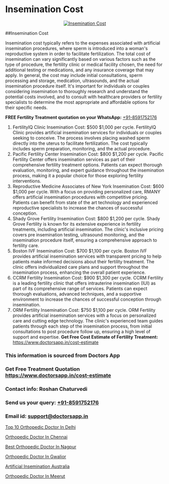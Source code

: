 # Insemination Cost

<p align="center">
  <a href="https://doctorsapp.in/treatment/male-infertility">
    <img src="https://doctorsapp.in/uploads/treatment_image/causes_male_infertility.jpg" alt="Insemination Cost">
  </a>
</p>
##Insemination Cost

Insemination cost typically refers to the expenses associated with artificial insemination procedures, where sperm is introduced into a woman's reproductive system in order to facilitate fertilization. The total cost of insemination can vary significantly based on various factors such as the type of procedure, the fertility clinic or medical facility chosen, the need for additional testing or medications, and any insurance coverage that may apply. In general, the cost may include initial consultations, sperm processing and storage, medication, ultrasounds, and the actual insemination procedure itself. It's important for individuals or couples considering insemination to thoroughly research and understand the potential costs involved, and to consult with healthcare providers or fertility specialists to determine the most appropriate and affordable options for their specific needs.

**FREE Fertility Treatment quotation on your WhatsApp:**  [+91-8591752176](https://api.whatsapp.com/send?phone=8591752176)

1) FertilityIQ Clinic   Insemination Cost: $500 $1,000 per cycle. FertilityIQ Clinic provides artificial insemination services for individuals or couples seeking to conceive. The process involves placing washed sperm directly into the uterus to facilitate fertilization. The cost typically includes sperm preparation, monitoring, and the actual procedure.
2) Pacific Fertility Center   Insemination Cost: $800 $1,200 per cycle. Pacific Fertility Center offers insemination services as part of their comprehensive fertility treatment options. Patients can expect thorough evaluation, monitoring, and expert guidance throughout the insemination process, making it a popular choice for those exploring fertility interventions.
3) Reproductive Medicine Associates of New York   Insemination Cost: $600 $1,000 per cycle. With a focus on providing personalized care, RMANY offers artificial insemination procedures with competitive pricing. Patients can benefit from state of the art technology and experienced reproductive specialists to increase the chances of successful conception.
4) Shady Grove Fertility   Insemination Cost: $800 $1,200 per cycle. Shady Grove Fertility is known for its extensive experience in fertility treatments, including artificial insemination. The clinic's inclusive pricing covers pre insemination testing, ultrasound monitoring, and the insemination procedure itself, ensuring a comprehensive approach to fertility care.
5) Boston IVF   Insemination Cost: $700 $1,100 per cycle. Boston IVF provides artificial insemination services with transparent pricing to help patients make informed decisions about their fertility treatment. The clinic offers individualized care plans and support throughout the insemination process, enhancing the overall patient experience.
6) CCRM Fertility   Insemination Cost: $900 $1,300 per cycle. CCRM Fertility is a leading fertility clinic that offers intrauterine insemination (IUI) as part of its comprehensive range of services. Patients can expect thorough evaluations, advanced techniques, and a supportive environment to increase the chances of successful conception through insemination.
7) ORM Fertility   Insemination Cost: $750 $1,100 per cycle. ORM Fertility provides artificial insemination services with a focus on personalized care and cutting edge technology. The clinic's experienced team guides patients through each step of the insemination process, from initial consultations to post procedure follow up, ensuring a high level of support and expertise.
**Get Free Cost Estimate of Fertility Treatment:** https://www.doctorsapp.in/cost-estimate

### This information is sourced from Doctors App 
### Get Free Treatment Quotation https://www.doctorsapp.in/cost-estimate
### Contact info: Roshan Chaturvedi 
### Send us your query: [+91-8591752176](https://api.whatsapp.com/send?phone=8591752176) 
### Email id: support@doctorsapp.in

[Top 10 Orthopedic Doctor In Delhi](https://www.linkedin.com/pulse/top-10-orthopedic-doctor-delhi-doctorsapp-dhaka-fkj2e?trackingId=WwSev6KJciMtx8RfVtpv6Q%3D%3D&lipi=urn%3Ali%3Apage%3Ad_flagship3_company_admin%3Bo%2BosOGJBSO63YocmsfjAZA%3D%3D)

[Orthopedic Doctor In Chennai](https://www.linkedin.com/pulse/orthopedic-doctor-chennai-doctorsapp-dhaka-2g6xe?trackingId=bjQm2%2FzpItxWxJQ6FU3rng%3D%3D&lipi=urn%3Ali%3Apage%3Ad_flagship3_company_admin%3Bo%2BosOGJBSO63YocmsfjAZA%3D%3D)

[Best Orthopedic Doctor In Nagpur](https://medium.com/@vimalrana22/best-orthopedic-doctor-in-nagpur-828a7e80d2f9)

[Orthopedic Doctor In Gwalior](https://medium.com/@vimalrana22/orthopedic-doctor-in-gwalior-db56315fa585)

[Artificial Insemination Australia](https://doctors-apps.github.io/doctorsapp/artificial-insemination-australia)

[Orthopedic Doctor In Meerut](https://doctors-apps.github.io/doctorsapp/orthopedic-doctor-in-meerut)

